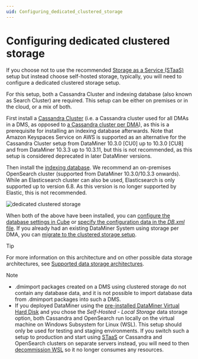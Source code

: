 ```yaml
---
uid: Configuring_dedicated_clustered_storage
---
```


# Configuring dedicated clustered storage

If you choose not to use the recommended [Storage as a Service (STaaS)](xref:STaaS) setup but instead choose self-hosted storage, typically, you will need to configure a dedicated clustered storage setup.

For this setup, both a Cassandra Cluster and indexing database (also known as Search Cluster) are required. This setup can be either on premises or in the cloud, or a mix of both.

First install a [Cassandra Cluster](xref:Cassandra_database) (i.e. a Cassandra cluster used for all DMAs in a DMS, as opposed to [a Cassandra cluster per DMA](xref:Configuring_storage_per_DMA)), as this is a prerequisite for installing an indexing database afterwards. Note that Amazon Keyspaces Service on AWS is supported as an alternative for the Cassandra Cluster setup from DataMiner 10.3.0 [CU0] up to 10.3.0 [CU8] and from DataMiner 10.3.3 up to 10.3.11, but this is not recommended, as this setup is considered deprecated in later DataMiner versions.

Then install the [indexing database](xref:Indexing_Database). We recommend an on-premises OpenSearch cluster (supported from DataMiner 10.3.0/10.3.3 onwards). While an Elasticsearch cluster can also be used, Elasticsearch is only supported up to version 6.8. As this version is no longer supported by Elastic, this is not recommended.

![dedicated clustered storage](~/user-guide/images/Dedicated_clustered_storage.svg)

When both of the above have been installed, you can [configure the database settings in Cube](xref:Configuring_the_database_settings_in_Cube) or [specify the configuration data in the *DB.xml* file](xref:DB_xml). If you already had an existing DataMiner System using storage per DMA, you can [migrate to the clustered storage setup](xref:Migrating_the_general_database_to_a_DMS_Cassandra_cluster).

> [!TIP]
> For more information on this architecture and on other possible data storage architectures, see [Supported data storage architectures](xref:Supported_system_data_storage_architectures).

> [!NOTE]
>
> - .dmimport packages created on a DMS using clustered storage do not contain any database data, and it is not possible to import database data from .dmimport packages into such a DMS.
> - If you deployed DataMiner using the [pre-installed DataMiner Virtual Hard Disk](xref:Using_a_pre_installed_DataMiner_Virtual_Hard_Disk) and you chose the *Self-Hosted - Local Storage* data storage option, both Cassandra and OpenSearch run locally on the virtual machine on Windows Subsystem for Linux (WSL). This setup should only be used for testing and staging environments. If you switch such a setup to production and start using [STaaS](xref:STaaS) or Cassandra and OpenSearch clusters on separate servers instead, you will need to then [decommission WSL](xref:Decommissioning_WSL) so it no longer consumes any resources.
